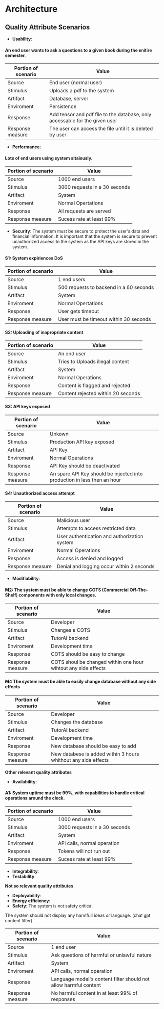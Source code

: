 # Architecture

## Quality Attribute Scenarios

- **Usability**:

#### An end user wants to ask a questions to a given book during the enitire semester.

| Portion of scenario | Value                                                                       |
| ------------------- | --------------------------------------------------------------------------- |
| Source              | End user (normal user)                                                      |
| Stimulus            | Uploads a pdf to the system                                                 |
| Artifact            | Database, server                                                            |
| Enviroment          | Persistence                                                                 |
| Response            | Add tensor and pdf file to the database, only accessable for the given user |
| Response measure    | The user can access the file until it is deleted by user                    |

- **Performance**:

#### Lots of end users using system sitaiously.

| Portion of scenario | Value                         |
| ------------------- | ----------------------------- |
| Source              | 1000 end users                |
| Stimulus            | 3000 requests in a 30 seconds |
| Artifact            | System                        |
| Enviroment          | Normal Opertations            |
| Response            | All requests are served       |
| Response measure    | Sucess rate at least 99%      |

- **Security**: The system must be secure to protect the user's data and financial information. It is important that the system is secure to prevent unauthorized access to the system as the API keys are stored in the system.

#### S1: System expiriences DoS

| Portion of scenario | Value                                   |
| ------------------- | --------------------------------------- |
| Source              | 1 end users                             |
| Stimulus            | 500 requests to backend in a 60 seconds |
| Artifact            | System                                  |
| Enviroment          | Normal Opertations                      |
| Response            | User gets timeout                       |
| Response measure    | User must be timeout within 30 seconds  |

#### S2: Uploading of inapropriate content

| Portion of scenario | Value                              |
| ------------------- | ---------------------------------- |
| Source              | An end user                        |
| Stimulus            | Tries to Uploads illegal content   |
| Artifact            | System                             |
| Enviroment          | Normal Operations                  |
| Response            | Content is flagged and rejected    |
| Response measure    | Content rejected within 20 seconds |

#### S3: API keys exposed

| Portion of scenario | Value                                                                    |
| ------------------- | ------------------------------------------------------------------------ |
| Source              | Unkown                                                                   |
| Stimulus            | Production API key exposed                                               |
| Artifact            | API Key                                                                  |
| Enviroment          | Normal Operations                                                        |
| Response            | API Key should be deactivated                                            |
| Response measure    | An spare API Key should be injected into production in less then an hour |

#### S4: Unauthorized access attempt

| Portion of scenario | Value                                        |
| ------------------- | -------------------------------------------- |
| Source              | Malicious user                               |
| Stimulus            | Attempts to access restricted data           |
| Artifact            | User authentication and authorization system |
| Enviroment          | Normal Operations                            |
| Response            | Access is denied and logged                  |
| Response measure    | Denial and logging occur within 2 seconds    |

- **Modifiability**:

#### M2: The system must be able to change COTS (Commercial Off-The-Shelf) components with only local changes.

| Portion of scenario | Value                                                          |
| ------------------- | -------------------------------------------------------------- |
| Source              | Developer                                                      |
| Stimulus            | Changes a COTS                                                 |
| Artifact            | TutorAI backend                                                |
| Enviroment          | Development time                                               |
| Response            | COTS should be easy to change                                  |
| Response measure    | COTS shoul be changed within one hour wihtout any side effects |

#### M4 The system must be able to easily change database without any side effects

| Portion of scenario | Value                                                          |
| ------------------- | -------------------------------------------------------------- |
| Source              | Developer                                                      |
| Stimulus            | Changes the database                                           |
| Artifact            | TutorAI backend                                                |
| Enviroment          | Development time                                               |
| Response            | New database should be easy to add                             |
| Response measure    | New databese is added within 3 hours whithout any side effects |

**Other relevant quality attributes**

- **Availability**:

#### A1: System uptime must be 99%, with capabilities to handle critical operations around the clock.

| Portion of scenario | Value                         |
| ------------------- | ----------------------------- |
| Source              | 1000 end users                |
| Stimulus            | 3000 requests in a 30 seconds |
| Artifact            | System                        |
| Enviroment          | API calls, normal operation   |
| Response            | Tokens will not run out       |
| Response measure    | Sucess rate at least 99%      |

- **Integrability**:
- **Testability**:

**Not so relevant quality attributes**

- **Deployability**:
- **Energy efficiency**:
- **Safety**: The system is not safety critical.

The system should not display any harmfull ideas or language.
(chat gpt content filter)

| Portion of scenario | Value                                                            |
| ------------------- | ---------------------------------------------------------------- |
| Source              | 1 end user                                                       |
| Stimulus            | Ask questions of harmful or unlawful nature                      |
| Artifact            | System                                                           |
| Enviroment          | API calls, normal operation                                      |
| Response            | Language model's content filter should not allow harmful content |
| Response measure    | No harmful content in at least 99% of responses                  |
